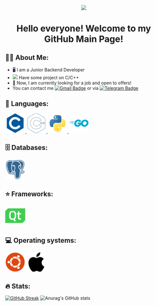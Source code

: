 <div id="header" align="center">
  <img src="https://media.giphy.com/media/JIX9t2j0ZTN9S/giphy.gif" width="150"/>
  <h1>
    Hello everyone! Welcome to my GitHub Main Page!
  </h1>
</div>

## :man_technologist: About Me:
- :desktop_computer: I am a Junior Backend Developer
- <img src="https://img.shields.io/badge/-%20-blue?style=flat-square&logo=cplusplus"/> Have some project on C/C++
- :briefcase: Now, I am currently looking for a job and open to offers!
- You can contact me <a href="mailto:oninthebest@gmail.com">![Gmail Badge](https://img.shields.io/badge/-Gmail-white?style=plastic&logo=gmail)</a> or via [![Telegram Badge](https://img.shields.io/badge/Telegram-blue?style=plastic&logo=telegram)](https://t.me/kosmosman)

## :rocket: Languages:

<div>
  <a href= https://github.com/Kosmosman?tab=repositories&q=&type=&language=c&sort= > <img width ='64px' src  ='https://github.com/devicons/devicon/blob/master/icons/c/c-plain.svg'> </a>
  <a href= https://github.com/Kosmosman?tab=repositories&q=&type=&language=c%2B%2B&sort= > <img width ='64px' src   ='https://github.com/devicons/devicon/blob/master/icons/cplusplus/cplusplus-line.svg'> </a>
  <a href= https://github.com/Kosmosman?tab=repositories > <img width ='64px' src     ='https://github.com/devicons/devicon/blob/master/icons/python/python-original.svg'> </a>
  <a href= https://github.com/Kosmosman?tab=repositories > <img width='64px' src='https://github.com/devicons/devicon/blob/master/icons/go/go-original-wordmark.svg'> </a>
</div>

## :file_cabinet: Databases:

<div>
  <a href= https://github.com/Kosmosman?tab=repositories > <img width ='64px' src  ='https://github.com/devicons/devicon/blob/master/icons/postgresql/postgresql-plain.svg'> </a>
  
## :star: Frameworks:
  
<div>
  <a href= https://github.com/Kosmosman?tab=repositories&q=&type=&language=c%2B%2B&sort= > <img width ='64px' src   ='https://github.com/devicons/devicon/blob/master/icons/qt/qt-original.svg'> </a>
  
## :computer: Operating systems:
  
<div>
  <img src='https://github.com/devicons/devicon/blob/master/icons/ubuntu/ubuntu-plain.svg' width='64px'/>
  <img src='https://github.com/devicons/devicon/blob/master/icons/apple/apple-original.svg' width='64px'/>
</div>
  
## :fire: Stats:
  [![GitHub Streak](https://streak-stats.demolab.com?user=Kosmosman)](https://git.io/streak-stats)
  ![Anurag's GitHub stats](https://github-readme-stats.vercel.app/api?username=Kosmosman&show_icons=true&theme=tokyonight)
